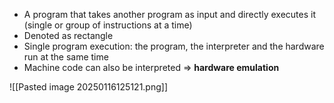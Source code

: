 
-  A program that takes another program as input and directly executes it (single or group of instructions at a time)
- Denoted as rectangle
- Single program execution: the program, the interpreter and the hardware run at the same time
- Machine code can also be interpreted => **hardware emulation**

![[Pasted image 20250116125121.png]]